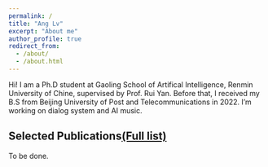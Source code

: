 ```yaml
---
permalink: /
title: "Ang Lv"
excerpt: "About me"
author_profile: true
redirect_from: 
  - /about/
  - /about.html
---
```


Hi! I am a Ph.D student at Gaoling School of Artifical Intelligence, Renmin University of Chine, supervised by Prof. Rui Yan. Before that, I received my B.S from Beijing University of Post and Telecommunications in 2022. I’m working on dialog system and AI music.


Selected Publications[(Full list)](https://github.com/trestad/trestad.github.io/tobedone) 
------
To be done.

